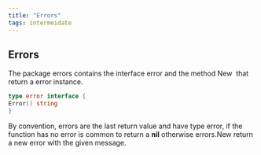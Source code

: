 ```yaml
---
title: "Errors"
tags: intermeidate
---
```

## Errors
The package errors contains the interface error and the method New  that return a error instance.
```go
type error interface {
Error() string
}
```
By convention, errors are the last return value and have type error, if the function has no error is common to return a **nil** otherwise errors.New return a new error with the given message.
